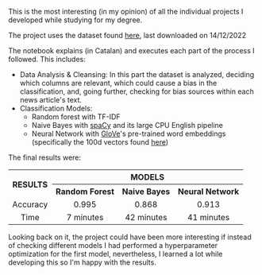 This is the most interesting (in my opinion) of all the individual projects I developed while studying for my degree.

The project uses the dataset found [here](https://www.kaggle.com/clmentbisaillon/fake-and-real-news-dataset), last downloaded on 14/12/2022

The notebook explains (in Catalan) and executes each part of the process I followed. This includes:
- Data Analysis & Cleansing: In this part the dataset is analyzed, deciding which columns are relevant, which could cause a bias in the classification, and, going further, checking for bias sources within each news article's text.
- Classification Models:
  - Random forest with TF-IDF
  - Naive Bayes with [spaCy](https://spacy.io/) and its large CPU English pipeline
  - Neural Network with [GloVe](https://nlp.stanford.edu/projects/glove/)'s pre-trained word embeddings (specifically the 100d vectors found [here](https://nlp.stanford.edu/data/glove.6B.zip))


The final results were:

<table>
  <tr>
    <th rowspan="2" style="text-align:center;">RESULTS</th>
    <th colspan="3" style="text-align:center;">MODELS</th>
  </tr>
  <tr>
    <th style="text-align:center;">Random Forest</th>
    <th style="text-align:center;">Naive Bayes</th>
    <th style="text-align:center;">Neural Network</th>
  </tr>
  <tr>
    <td style="text-align:center;">Accuracy</td>
    <td style="text-align:center;">0.995</td>
    <td style="text-align:center;">0.868</td>
    <td style="text-align:center;">0.913</td>
  </tr>
  <tr>
    <td style="text-align:center;">Time</td>
    <td style="text-align:center;">7 minutes</td>
    <td style="text-align:center;">42 minutes</td>
    <td style="text-align:center;">41 minutes</td>
  </tr>
</table>

Looking back on it, the project could have been more interesting if instead of checking different models I had performed a hyperparameter optimization for the first model, nevertheless, I learned a lot while developing this so I'm happy with the results.
